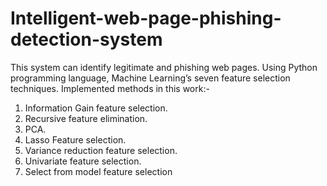 # Intelligent-web-page-phishing-detection-system
This system can identify legitimate and phishing web pages. Using Python programming language, Machine Learning’s seven feature selection techniques.
Implemented methods in this work:-
1. Information Gain feature selection.
2. Recursive feature elimination.
3. PCA.
4. Lasso Feature selection. 
5. Variance reduction feature selection.
6. Univariate feature selection.
7. Select from model feature selection

